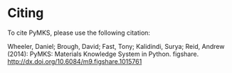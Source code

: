 # Citing

To cite PyMKS, please use the following citation:

Wheeler, Daniel; Brough, David; Fast, Tony; Kalidindi, Surya; Reid,
Andrew (2014): PyMKS: Materials Knowledge System in Python. figshare.
http://dx.doi.org/10.6084/m9.figshare.1015761
